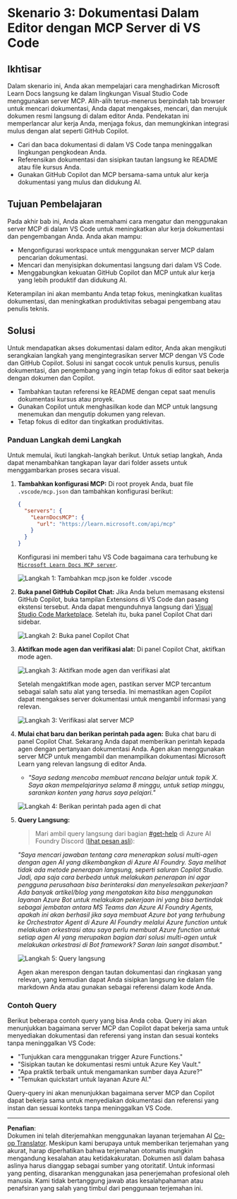 <!--
CO_OP_TRANSLATOR_METADATA:
{
  "original_hash": "db532b1ec386c9ce38c791653dc3c881",
  "translation_date": "2025-06-21T14:42:00+00:00",
  "source_file": "09-CaseStudy/docs-mcp/solution/scenario3/README.md",
  "language_code": "id"
}
-->
# Skenario 3: Dokumentasi Dalam Editor dengan MCP Server di VS Code

## Ikhtisar

Dalam skenario ini, Anda akan mempelajari cara menghadirkan Microsoft Learn Docs langsung ke dalam lingkungan Visual Studio Code menggunakan server MCP. Alih-alih terus-menerus berpindah tab browser untuk mencari dokumentasi, Anda dapat mengakses, mencari, dan merujuk dokumen resmi langsung di dalam editor Anda. Pendekatan ini memperlancar alur kerja Anda, menjaga fokus, dan memungkinkan integrasi mulus dengan alat seperti GitHub Copilot.

- Cari dan baca dokumentasi di dalam VS Code tanpa meninggalkan lingkungan pengkodean Anda.
- Referensikan dokumentasi dan sisipkan tautan langsung ke README atau file kursus Anda.
- Gunakan GitHub Copilot dan MCP bersama-sama untuk alur kerja dokumentasi yang mulus dan didukung AI.

## Tujuan Pembelajaran

Pada akhir bab ini, Anda akan memahami cara mengatur dan menggunakan server MCP di dalam VS Code untuk meningkatkan alur kerja dokumentasi dan pengembangan Anda. Anda akan mampu:

- Mengonfigurasi workspace untuk menggunakan server MCP dalam pencarian dokumentasi.
- Mencari dan menyisipkan dokumentasi langsung dari dalam VS Code.
- Menggabungkan kekuatan GitHub Copilot dan MCP untuk alur kerja yang lebih produktif dan didukung AI.

Keterampilan ini akan membantu Anda tetap fokus, meningkatkan kualitas dokumentasi, dan meningkatkan produktivitas sebagai pengembang atau penulis teknis.

## Solusi

Untuk mendapatkan akses dokumentasi dalam editor, Anda akan mengikuti serangkaian langkah yang mengintegrasikan server MCP dengan VS Code dan GitHub Copilot. Solusi ini sangat cocok untuk penulis kursus, penulis dokumentasi, dan pengembang yang ingin tetap fokus di editor saat bekerja dengan dokumen dan Copilot.

- Tambahkan tautan referensi ke README dengan cepat saat menulis dokumentasi kursus atau proyek.
- Gunakan Copilot untuk menghasilkan kode dan MCP untuk langsung menemukan dan mengutip dokumen yang relevan.
- Tetap fokus di editor dan tingkatkan produktivitas.

### Panduan Langkah demi Langkah

Untuk memulai, ikuti langkah-langkah berikut. Untuk setiap langkah, Anda dapat menambahkan tangkapan layar dari folder assets untuk menggambarkan proses secara visual.

1. **Tambahkan konfigurasi MCP:**
   Di root proyek Anda, buat file `.vscode/mcp.json` dan tambahkan konfigurasi berikut:
   ```json
   {
     "servers": {
       "LearnDocsMCP": {
         "url": "https://learn.microsoft.com/api/mcp"
       }
     }
   }
   ```
   Konfigurasi ini memberi tahu VS Code bagaimana cara terhubung ke [`Microsoft Learn Docs MCP server`](https://github.com/MicrosoftDocs/mcp).
   
   ![Langkah 1: Tambahkan mcp.json ke folder .vscode](../../../../../../translated_images/step1-mcp-json.c06a007fccc3edfaf0598a31903c9ec71476d9fd3ae6c1b2b4321fd38688ca4b.id.png)
    
2. **Buka panel GitHub Copilot Chat:**
   Jika Anda belum memasang ekstensi GitHub Copilot, buka tampilan Extensions di VS Code dan pasang ekstensi tersebut. Anda dapat mengunduhnya langsung dari [Visual Studio Code Marketplace](https://marketplace.visualstudio.com/items?itemName=GitHub.copilot-chat). Setelah itu, buka panel Copilot Chat dari sidebar.

   ![Langkah 2: Buka panel Copilot Chat](../../../../../../translated_images/step2-copilot-panel.f1cc86e9b9b8cd1a85e4df4923de8bafee4830541ab255e3c90c09777fed97db.id.png)

3. **Aktifkan mode agen dan verifikasi alat:**
   Di panel Copilot Chat, aktifkan mode agen.

   ![Langkah 3: Aktifkan mode agen dan verifikasi alat](../../../../../../translated_images/step3-agent-mode.cdc32520fd7dd1d149c3f5226763c1d85a06d3c041d4cc983447625bdbeff4d4.id.png)

   Setelah mengaktifkan mode agen, pastikan server MCP tercantum sebagai salah satu alat yang tersedia. Ini memastikan agen Copilot dapat mengakses server dokumentasi untuk mengambil informasi yang relevan.
   
   ![Langkah 3: Verifikasi alat server MCP](../../../../../../translated_images/step3-verify-mcp-tool.76096a6329cbfecd42888780f322370a0d8c8fa003ed3eeb7ccd23f0fc50c1ad.id.png)
4. **Mulai chat baru dan berikan perintah pada agen:**
   Buka chat baru di panel Copilot Chat. Sekarang Anda dapat memberikan perintah kepada agen dengan pertanyaan dokumentasi Anda. Agen akan menggunakan server MCP untuk mengambil dan menampilkan dokumentasi Microsoft Learn yang relevan langsung di editor Anda.

   - *"Saya sedang mencoba membuat rencana belajar untuk topik X. Saya akan mempelajarinya selama 8 minggu, untuk setiap minggu, sarankan konten yang harus saya pelajari."*

   ![Langkah 4: Berikan perintah pada agen di chat](../../../../../../translated_images/step4-prompt-chat.12187bb001605efc5077992b621f0fcd1df12023c5dce0464f8eb8f3d595218f.id.png)

5. **Query Langsung:**

   > Mari ambil query langsung dari bagian [#get-help](https://discord.gg/D6cRhjHWSC) di Azure AI Foundry Discord ([lihat pesan asli](https://discord.com/channels/1113626258182504448/1385498306720829572)):
   
   *"Saya mencari jawaban tentang cara menerapkan solusi multi-agen dengan agen AI yang dikembangkan di Azure AI Foundry. Saya melihat tidak ada metode penerapan langsung, seperti saluran Copilot Studio. Jadi, apa saja cara berbeda untuk melakukan penerapan ini agar pengguna perusahaan bisa berinteraksi dan menyelesaikan pekerjaan?
Ada banyak artikel/blog yang mengatakan kita bisa menggunakan layanan Azure Bot untuk melakukan pekerjaan ini yang bisa bertindak sebagai jembatan antara MS Teams dan Azure AI Foundry Agents, apakah ini akan berhasil jika saya membuat Azure bot yang terhubung ke Orchestrator Agent di Azure AI Foundry melalui Azure function untuk melakukan orkestrasi atau saya perlu membuat Azure function untuk setiap agen AI yang merupakan bagian dari solusi multi-agen untuk melakukan orkestrasi di Bot framework? Saran lain sangat disambut."*

   ![Langkah 5: Query langsung](../../../../../../translated_images/step5-live-queries.49db3e4a50bea27327e3cb18c24d263b7d134930d78e7392f9515a1c00264a7f.id.png)

   Agen akan merespon dengan tautan dokumentasi dan ringkasan yang relevan, yang kemudian dapat Anda sisipkan langsung ke dalam file markdown Anda atau gunakan sebagai referensi dalam kode Anda.
   
### Contoh Query

Berikut beberapa contoh query yang bisa Anda coba. Query ini akan menunjukkan bagaimana server MCP dan Copilot dapat bekerja sama untuk menyediakan dokumentasi dan referensi yang instan dan sesuai konteks tanpa meninggalkan VS Code:

- "Tunjukkan cara menggunakan trigger Azure Functions."
- "Sisipkan tautan ke dokumentasi resmi untuk Azure Key Vault."
- "Apa praktik terbaik untuk mengamankan sumber daya Azure?"
- "Temukan quickstart untuk layanan Azure AI."

Query-query ini akan menunjukkan bagaimana server MCP dan Copilot dapat bekerja sama untuk menyediakan dokumentasi dan referensi yang instan dan sesuai konteks tanpa meninggalkan VS Code.

---

**Penafian**:  
Dokumen ini telah diterjemahkan menggunakan layanan terjemahan AI [Co-op Translator](https://github.com/Azure/co-op-translator). Meskipun kami berupaya untuk memberikan terjemahan yang akurat, harap diperhatikan bahwa terjemahan otomatis mungkin mengandung kesalahan atau ketidakakuratan. Dokumen asli dalam bahasa aslinya harus dianggap sebagai sumber yang otoritatif. Untuk informasi yang penting, disarankan menggunakan jasa penerjemahan profesional oleh manusia. Kami tidak bertanggung jawab atas kesalahpahaman atau penafsiran yang salah yang timbul dari penggunaan terjemahan ini.